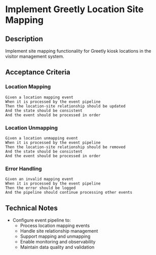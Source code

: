 # Implement Greetly Location Site Mapping

## Description
Implement site mapping functionality for Greetly kiosk locations in the visitor management system.

## Acceptance Criteria

### Location Mapping
```gherkin
Given a location mapping event
When it is processed by the event pipeline
Then the location-site relationship should be updated
And the state should be consistent
And the event should be processed in order
```

### Location Unmapping
```gherkin
Given a location unmapping event
When it is processed by the event pipeline
Then the location-site relationship should be removed
And the state should be consistent
And the event should be processed in order
```

### Error Handling
```gherkin
Given an invalid mapping event
When it is processed by the event pipeline
Then the error should be logged
And the pipeline should continue processing other events
```

## Technical Notes
- Configure event pipeline to:
  - Process location mapping events
  - Handle site relationship management
  - Support mapping and unmapping
  - Enable monitoring and observability
  - Maintain data quality and validation 